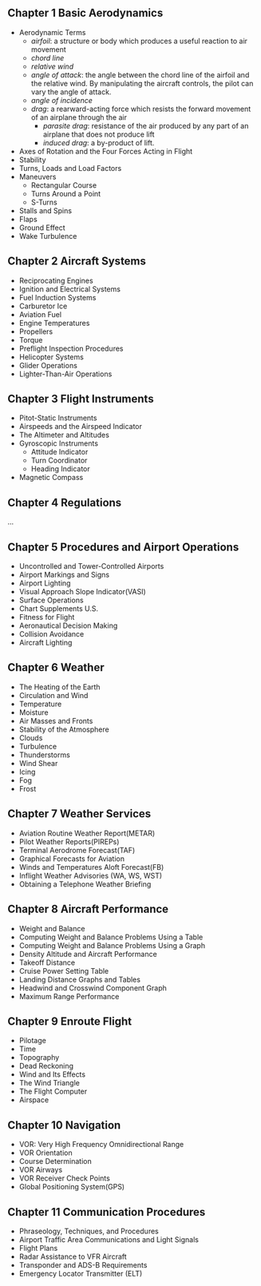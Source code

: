 ## Chapter 1 Basic Aerodynamics
* Aerodynamic Terms
  * *airfoil*: a structure or body which produces a useful reaction to air movement
  * *chord line*
  * *relative wind*
  * *angle of attack*: the angle between the chord line of the airfoil and the relative wind. By manipulating the aircraft controls, the pilot can vary the angle of attack.
  * *angle of incidence*
  * *drag*: a rearward-acting force which resists the forward movement of an airplane through the air
    * *parasite drag*: resistance of the air produced by any part of an airplane that does not produce lift
    * *induced drag*: a by-product of lift.
* Axes of Rotation and the Four Forces Acting in Flight
* Stability
* Turns, Loads and Load Factors
* Maneuvers
  * Rectangular Course
  * Turns Around a Point
  * S-Turns
* Stalls and Spins
* Flaps
* Ground Effect
* Wake Turbulence
## Chapter 2 Aircraft Systems
* Reciprocating Engines
* Ignition and Electrical Systems
* Fuel Induction Systems
* Carburetor Ice
* Aviation Fuel
* Engine Temperatures
* Propellers
* Torque
* Preflight Inspection Procedures
* Helicopter Systems
* Glider Operations
* Lighter-Than-Air Operations

## Chapter 3 Flight Instruments
* Pitot-Static Instruments
* Airspeeds and the Airspeed Indicator
* The Altimeter and Altitudes
* Gyroscopic Instruments
	* Attitude Indicator
	* Turn Coordinator
	* Heading Indicator
* Magnetic Compass

## Chapter 4 Regulations
... 

## Chapter 5 Procedures and Airport Operations
* Uncontrolled and Tower-Controlled Airports
* Airport Markings and Signs
* Airport Lighting
* Visual Approach Slope Indicator(VASI)
* Surface Operations
* Chart Supplements U.S.
* Fitness for Flight
* Aeronautical Decision Making
* Collision Avoidance
* Aircraft Lighting

## Chapter 6 Weather
* The Heating of the Earth
* Circulation and Wind
* Temperature
* Moisture
* Air Masses and Fronts
* Stability of the Atmosphere
* Clouds
* Turbulence
* Thunderstorms
* Wind Shear
* Icing
* Fog
* Frost

## Chapter 7 Weather Services
* Aviation Routine Weather Report(METAR)
* Pilot Weather Reports(PIREPs)
* Terminal Aerodrome Forecast(TAF)
* Graphical Forecasts for Aviation
* Winds and Temperatures Aloft Forecast(FB)
* Inflight Weather Advisories (WA, WS, WST)
* Obtaining a Telephone Weather Briefing

## Chapter 8 Aircraft Performance
* Weight and Balance
* Computing Weight and Balance Problems Using a Table
* Computing Weight and Balance Problems Using a Graph
* Density Altitude and Aircraft Performance
* Takeoff Distance
* Cruise Power Setting Table
* Landing Distance Graphs and Tables
* Headwind and Crosswind Component Graph
* Maximum Range Performance

## Chapter 9 Enroute Flight
* Pilotage
* Time
* Topography
* Dead Reckoning
* Wind and Its Effects
* The Wind Triangle
* The Flight Computer
* Airspace

## Chapter 10 Navigation
* VOR: Very High Frequency Omnidirectional Range
* VOR Orientation
* Course Determination
* VOR Airways
* VOR Receiver Check Points
* Global Positioning System(GPS)

## Chapter 11 Communication Procedures
* Phraseology, Techniques, and Procedures
* Airport Traffic Area Communications and Light Signals
* Flight Plans
* Radar Assistance to VFR Aircraft
* Transponder and ADS-B Requirements
* Emergency Locator Transmitter (ELT)

